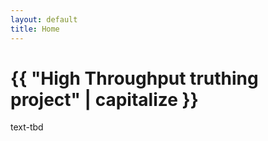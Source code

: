 ```yaml
---
layout: default
title: Home
---
```



<html>
  <head>
    <meta charset="utf-8">
    <title>{{ page.title }}</title>
  </head>
  <body>
    <h1>{{ "High Throughput truthing project" | capitalize }}</h1>
 text-tbd 
  </body>
</html>